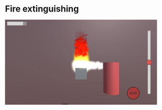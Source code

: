 # Fire extinguishing

![alt text](https://github.com/Eater0/Fire-extinguishing/blob/main/Image/Screen.png)